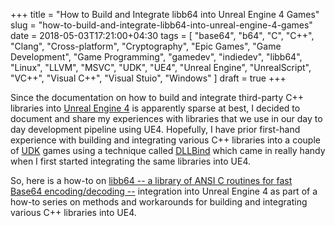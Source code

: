 +++
title = "How to Build and Integrate libb64 into Unreal Engine 4 Games"
slug = "how-to-build-and-integrate-libb64-into-unreal-engine-4-games"
date = 2018-05-03T17:21:00+04:30
tags = [ "base64", "b64", "C", "C++", "Clang", "Cross-platform", "Cryptography", "Epic Games", "Game Development", "Game Programming", "gamedev", "indiedev", "libb64", "Linux", "LLVM", "MSVC", "UDK", "UE4", "Unreal Engine", "UnrealScript", "VC++", "Visual C++", "Visual Stuio", "Windows" ]
draft = true
+++

Since the documentation on how to build and integrate third-party C++ libraries into [Unreal Engine 4](https://www.unrealengine.com/) is apparently sparse at best, I decided to document and share my experiences with libraries that we use in our day to day development pipeline using UE4. Hopefully, I have prior first-hand experience with building and integrating various C++ libraries into a couple of [UDK](https://www.unrealengine.com/en-US/previous-versions) games using a technique called [DLLBind](https://api.unrealengine.com/udk/Three/DLLBind.html) which came in really handy when I first started integrating the same libraries into UE4.

So, here is a how-to on [libb64 -- a library of ANSI C routines for fast Base64 encoding/decoding --](http://libb64.sourceforge.net/) integration into Unreal Engine 4 as part of a how-to series on methods and workarounds for building and integrating various C++ libraries into UE4.

<!--more-->
